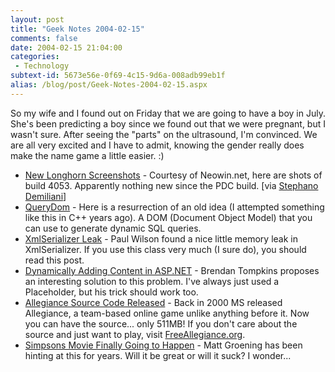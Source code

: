 ```yaml
---
layout: post
title: "Geek Notes 2004-02-15"
comments: false
date: 2004-02-15 21:04:00
categories:
 - Technology
subtext-id: 5673e56e-0f69-4c15-9d6a-008adb99eb1f
alias: /blog/post/Geek-Notes-2004-02-15.aspx
---
```



So my wife and I found out on Friday that we are going to have a boy in July. She's been predicting a boy since we found out that we were pregnant, but I wasn't sure. After seeing the "parts" on the ultrasound, I'm convinced. We are all very excited and I have to admit, knowing the gender really does make the name game a little easier. :) 

  * [New Longhorn Screenshots](http://www.neowin.net/comments.php?id=17438&category=main) - Courtesy of Neowin.net, here are shots of build 4053. Apparently nothing new since the PDC build. [via [Stephano Demiliani](http://dotnetjunkies.com/WebLog/demiliani/archive/2004/02/11/6989.aspx)]
  * [QueryDom](http://gianluca.europe.webmatrixhosting.net/DesktopDefault.aspx?tabid=33) - Here is a resurrection of an old idea (I attempted something like this in C++ years ago). A DOM (Document Object Model) that you can use to generate dynamic SQL queries.
  * [XmlSerializer Leak](http://weblogs.asp.net/pwilson/archive/2004/02/11/71514.aspx) - Paul Wilson found a nice little memory leak in XmlSerializer. If you use this class very much (I sure do), you should read this post.
  * [Dynamically Adding <head> Content in ASP.NET](http://dotnetjunkies.com/WebLog/BsBlog/archive/2004/02/11/7052.aspx) - Brendan Tompkins proposes an interesting solution to this problem. I've always just used a Placeholder, but his trick should work too.
  * [Allegiance Source Code Released](http://research.microsoft.com/research/allegiance/) - Back in 2000 MS released Allegiance, a team-based online game unlike anything before it. Now you can have the source... only 511MB! If you don't care about the source and just want to play, visit [FreeAllegiance.org](http://freeallegiance.org/).
  * [Simpsons Movie Finally Going to Happen](http://news.yahoo.com/news?tmpl=story&u=/eo/20040211/en_movies_eo/13483) - Matt Groening has been hinting at this for years. Will it be great or will it suck? I wonder...
